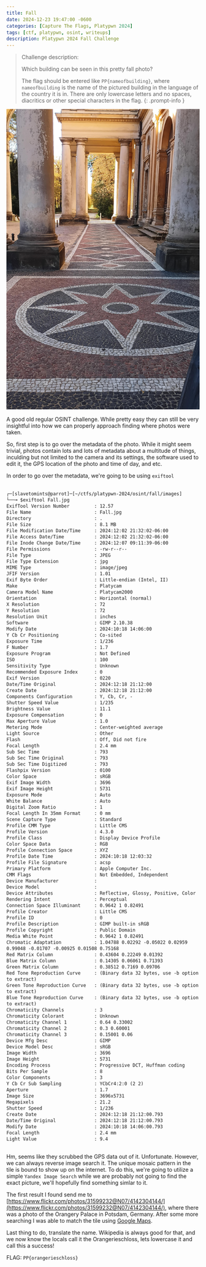 ```yaml
---
title: Fall
date: 2024-12-23 19:47:00 -0600
categories: [Capture The Flags, Platypwn 2024]
tags: [ctf, platypwn, osint, writeups]
description: Platypwn 2024 Fall Challenge
---
```


> Challenge description:
>
> Which building can be seen in this pretty fall photo?
> 
> The flag should be entered like `PP{nameofbuilding}`, where `nameofbuilding` is the name of the pictured building in the language of the country it is in. There are only lowercase letters and no spaces, diacritics or other special characters in the flag.
{: .prompt-info }

![the pretty fall picture, taken inside of a patio where there is a customized tile and columns reminisent of ancient Greek buildings](/assets/img/platypwn-2024/fall/Fall.jpg)

A good old regular OSINT challenge. While pretty easy they can still be very insightful into how we can properly approach finding where photos were taken. 

So, first step is to go over the metadata of the photo. While it might seem trivial, photos contain lots and lots of metadata about a multitude of things, inculding but not limited to the camera and its settings, the software used to edit it, the GPS location of the photo and time of day, and etc.

In order to go over the metadata, we're going to be using `exiftool`

```terminal

┌─[slavetomints@parrot]─[~/ctfs/platypwn-2024/osint/fall/images]
└──╼ $exiftool Fall.jpg 
ExifTool Version Number         : 12.57
File Name                       : Fall.jpg
Directory                       : .
File Size                       : 8.1 MB
File Modification Date/Time     : 2024:12:02 21:32:02-06:00
File Access Date/Time           : 2024:12:02 21:32:02-06:00
File Inode Change Date/Time     : 2024:12:07 09:11:39-06:00
File Permissions                : -rw-r--r--
File Type                       : JPEG
File Type Extension             : jpg
MIME Type                       : image/jpeg
JFIF Version                    : 1.01
Exif Byte Order                 : Little-endian (Intel, II)
Make                            : Platycam
Camera Model Name               : Platycam2000
Orientation                     : Horizontal (normal)
X Resolution                    : 72
Y Resolution                    : 72
Resolution Unit                 : inches
Software                        : GIMP 2.10.38
Modify Date                     : 2024:10:18 14:06:00
Y Cb Cr Positioning             : Co-sited
Exposure Time                   : 1/236
F Number                        : 1.7
Exposure Program                : Not Defined
ISO                             : 100
Sensitivity Type                : Unknown
Recommended Exposure Index      : 0
Exif Version                    : 0220
Date/Time Original              : 2024:12:18 21:12:00
Create Date                     : 2024:12:18 21:12:00
Components Configuration        : Y, Cb, Cr, -
Shutter Speed Value             : 1/235
Brightness Value                : 11.1
Exposure Compensation           : 0
Max Aperture Value              : 1.0
Metering Mode                   : Center-weighted average
Light Source                    : Other
Flash                           : Off, Did not fire
Focal Length                    : 2.4 mm
Sub Sec Time                    : 793
Sub Sec Time Original           : 793
Sub Sec Time Digitized          : 793
Flashpix Version                : 0100
Color Space                     : sRGB
Exif Image Width                : 3696
Exif Image Height               : 5731
Exposure Mode                   : Auto
White Balance                   : Auto
Digital Zoom Ratio              : 1
Focal Length In 35mm Format     : 0 mm
Scene Capture Type              : Standard
Profile CMM Type                : Little CMS
Profile Version                 : 4.3.0
Profile Class                   : Display Device Profile
Color Space Data                : RGB
Profile Connection Space        : XYZ
Profile Date Time               : 2024:10:18 12:03:32
Profile File Signature          : acsp
Primary Platform                : Apple Computer Inc.
CMM Flags                       : Not Embedded, Independent
Device Manufacturer             : 
Device Model                    : 
Device Attributes               : Reflective, Glossy, Positive, Color
Rendering Intent                : Perceptual
Connection Space Illuminant     : 0.9642 1 0.82491
Profile Creator                 : Little CMS
Profile ID                      : 0
Profile Description             : GIMP built-in sRGB
Profile Copyright               : Public Domain
Media White Point               : 0.9642 1 0.82491
Chromatic Adaptation            : 1.04788 0.02292 -0.05022 0.02959 0.99048 -0.01707 -0.00925 0.01508 0.75168
Red Matrix Column               : 0.43604 0.22249 0.01392
Blue Matrix Column              : 0.14305 0.06061 0.71393
Green Matrix Column             : 0.38512 0.7169 0.09706
Red Tone Reproduction Curve     : (Binary data 32 bytes, use -b option to extract)
Green Tone Reproduction Curve   : (Binary data 32 bytes, use -b option to extract)
Blue Tone Reproduction Curve    : (Binary data 32 bytes, use -b option to extract)
Chromaticity Channels           : 3
Chromaticity Colorant           : Unknown
Chromaticity Channel 1          : 0.64 0.33002
Chromaticity Channel 2          : 0.3 0.60001
Chromaticity Channel 3          : 0.15001 0.06
Device Mfg Desc                 : GIMP
Device Model Desc               : sRGB
Image Width                     : 3696
Image Height                    : 5731
Encoding Process                : Progressive DCT, Huffman coding
Bits Per Sample                 : 8
Color Components                : 3
Y Cb Cr Sub Sampling            : YCbCr4:2:0 (2 2)
Aperture                        : 1.7
Image Size                      : 3696x5731
Megapixels                      : 21.2
Shutter Speed                   : 1/236
Create Date                     : 2024:12:18 21:12:00.793
Date/Time Original              : 2024:12:18 21:12:00.793
Modify Date                     : 2024:10:18 14:06:00.793
Focal Length                    : 2.4 mm
Light Value                     : 9.4


```

Hm, seems like they scrubbed the GPS data out of it. Unfortunate. However, we can always reverse image search it. The unique mosaic pattern in the tile is bound to show up on the internet. To do this, we're going to utilize a simple `Yandex Image Search` while we are probably not going to find the exact picture, we'll hopefully find something simlar to it.

The first result I found send me to [https://www.flickr.com/photos/31599232@N07/4142304144/](https://www.flickr.com/photos/31599232@N07/4142304144/), where there was a photo of the Orangery Palace in Potsdam, Germany. After some more searching I was able to match the tile using [Google Maps](https://www.google.com/maps/@52.405056,13.0287733,3a,90y,233.9h,79.65t/data=!3m11!1e1!3m9!1sAF1QipOrf6e2d1C5ibz-3DDIjcT6mDKArbHEN96_d7_Y!2e10!3e11!6shttps:%2F%2Flh5.googleusercontent.com%2Fp%2FAF1QipOrf6e2d1C5ibz-3DDIjcT6mDKArbHEN96_d7_Y%3Dw900-h600-k-no-pi10.351935903734187-ya126.90023591295241-ro0-fo100!7i8704!8i4352!9m2!1b1!2i37?entry=ttu&g_ep=EgoyMDI0MTIwNC4wIKXMDSoASAFQAw%3D%3D).

Last thing to do, translate the name. Wikipedia is always good for that, and we now know the locals call it the Orangerieschloss, lets lowercase it and call this a success!

FLAG: `PP{orangerieschloss}`